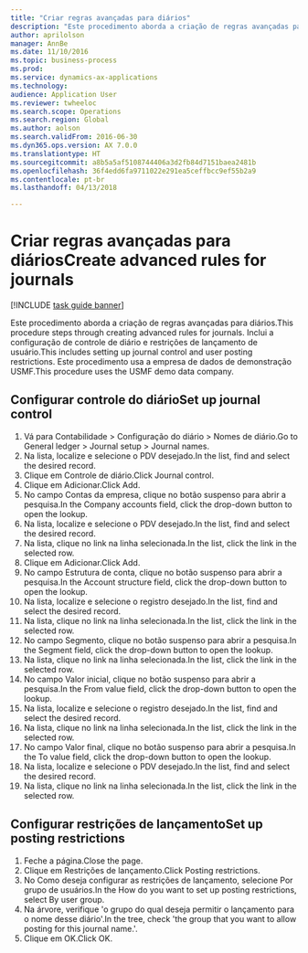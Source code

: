 ```yaml
--- 
title: "Criar regras avançadas para diários"
description: "Este procedimento aborda a criação de regras avançadas para diários."
author: aprilolson
manager: AnnBe
ms.date: 11/10/2016
ms.topic: business-process
ms.prod: 
ms.service: dynamics-ax-applications
ms.technology: 
audience: Application User
ms.reviewer: twheeloc
ms.search.scope: Operations
ms.search.region: Global
ms.author: aolson
ms.search.validFrom: 2016-06-30
ms.dyn365.ops.version: AX 7.0.0
ms.translationtype: HT
ms.sourcegitcommit: a8b5a5af5108744406a3d2fb84d7151baea2481b
ms.openlocfilehash: 36f4edd6fa9711022e291ea5ceffbcc9ef55b2a9
ms.contentlocale: pt-br
ms.lasthandoff: 04/13/2018

---
```

# <a name="create-advanced-rules-for-journals"></a><span data-ttu-id="c1ba2-103">Criar regras avançadas para diários</span><span class="sxs-lookup"><span data-stu-id="c1ba2-103">Create advanced rules for journals</span></span>

[!INCLUDE [task guide banner](../../includes/task-guide-banner.md)]

<span data-ttu-id="c1ba2-104">Este procedimento aborda a criação de regras avançadas para diários.</span><span class="sxs-lookup"><span data-stu-id="c1ba2-104">This procedure steps through creating advanced rules for journals.</span></span> <span data-ttu-id="c1ba2-105">Inclui a configuração de controle de diário e restrições de lançamento de usuário.</span><span class="sxs-lookup"><span data-stu-id="c1ba2-105">This includes setting up journal control and user posting restrictions.</span></span> <span data-ttu-id="c1ba2-106">Este procedimento usa a empresa de dados de demonstração USMF.</span><span class="sxs-lookup"><span data-stu-id="c1ba2-106">This procedure uses the USMF demo data company.</span></span>


## <a name="set-up-journal-control"></a><span data-ttu-id="c1ba2-107">Configurar controle do diário</span><span class="sxs-lookup"><span data-stu-id="c1ba2-107">Set up journal control</span></span>
1. <span data-ttu-id="c1ba2-108">Vá para Contabilidade > Configuração do diário > Nomes de diário.</span><span class="sxs-lookup"><span data-stu-id="c1ba2-108">Go to General ledger > Journal setup > Journal names.</span></span>
2. <span data-ttu-id="c1ba2-109">Na lista, localize e selecione o PDV desejado.</span><span class="sxs-lookup"><span data-stu-id="c1ba2-109">In the list, find and select the desired record.</span></span>
3. <span data-ttu-id="c1ba2-110">Clique em Controle de diário.</span><span class="sxs-lookup"><span data-stu-id="c1ba2-110">Click Journal control.</span></span>
4. <span data-ttu-id="c1ba2-111">Clique em Adicionar.</span><span class="sxs-lookup"><span data-stu-id="c1ba2-111">Click Add.</span></span>
5. <span data-ttu-id="c1ba2-112">No campo Contas da empresa, clique no botão suspenso para abrir a pesquisa.</span><span class="sxs-lookup"><span data-stu-id="c1ba2-112">In the Company accounts field, click the drop-down button to open the lookup.</span></span>
6. <span data-ttu-id="c1ba2-113">Na lista, localize e selecione o PDV desejado.</span><span class="sxs-lookup"><span data-stu-id="c1ba2-113">In the list, find and select the desired record.</span></span>
7. <span data-ttu-id="c1ba2-114">Na lista, clique no link na linha selecionada.</span><span class="sxs-lookup"><span data-stu-id="c1ba2-114">In the list, click the link in the selected row.</span></span>
8. <span data-ttu-id="c1ba2-115">Clique em Adicionar.</span><span class="sxs-lookup"><span data-stu-id="c1ba2-115">Click Add.</span></span>
9. <span data-ttu-id="c1ba2-116">No campo Estrutura de conta, clique no botão suspenso para abrir a pesquisa.</span><span class="sxs-lookup"><span data-stu-id="c1ba2-116">In the Account structure field, click the drop-down button to open the lookup.</span></span>
10. <span data-ttu-id="c1ba2-117">Na lista, localize e selecione o registro desejado.</span><span class="sxs-lookup"><span data-stu-id="c1ba2-117">In the list, find and select the desired record.</span></span>
11. <span data-ttu-id="c1ba2-118">Na lista, clique no link na linha selecionada.</span><span class="sxs-lookup"><span data-stu-id="c1ba2-118">In the list, click the link in the selected row.</span></span>
12. <span data-ttu-id="c1ba2-119">No campo Segmento, clique no botão suspenso para abrir a pesquisa.</span><span class="sxs-lookup"><span data-stu-id="c1ba2-119">In the Segment field, click the drop-down button to open the lookup.</span></span>
13. <span data-ttu-id="c1ba2-120">Na lista, clique no link na linha selecionada.</span><span class="sxs-lookup"><span data-stu-id="c1ba2-120">In the list, click the link in the selected row.</span></span>
14. <span data-ttu-id="c1ba2-121">No campo Valor inicial, clique no botão suspenso para abrir a pesquisa.</span><span class="sxs-lookup"><span data-stu-id="c1ba2-121">In the From value field, click the drop-down button to open the lookup.</span></span>
15. <span data-ttu-id="c1ba2-122">Na lista, localize e selecione o registro desejado.</span><span class="sxs-lookup"><span data-stu-id="c1ba2-122">In the list, find and select the desired record.</span></span>
16. <span data-ttu-id="c1ba2-123">Na lista, clique no link na linha selecionada.</span><span class="sxs-lookup"><span data-stu-id="c1ba2-123">In the list, click the link in the selected row.</span></span>
17. <span data-ttu-id="c1ba2-124">No campo Valor final, clique no botão suspenso para abrir a pesquisa.</span><span class="sxs-lookup"><span data-stu-id="c1ba2-124">In the To value field, click the drop-down button to open the lookup.</span></span>
18. <span data-ttu-id="c1ba2-125">Na lista, localize e selecione o PDV desejado.</span><span class="sxs-lookup"><span data-stu-id="c1ba2-125">In the list, find and select the desired record.</span></span>
19. <span data-ttu-id="c1ba2-126">Na lista, clique no link na linha selecionada.</span><span class="sxs-lookup"><span data-stu-id="c1ba2-126">In the list, click the link in the selected row.</span></span>

## <a name="set-up-posting-restrictions"></a><span data-ttu-id="c1ba2-127">Configurar restrições de lançamento</span><span class="sxs-lookup"><span data-stu-id="c1ba2-127">Set up posting restrictions</span></span>
1. <span data-ttu-id="c1ba2-128">Feche a página.</span><span class="sxs-lookup"><span data-stu-id="c1ba2-128">Close the page.</span></span>
2. <span data-ttu-id="c1ba2-129">Clique em Restrições de lançamento.</span><span class="sxs-lookup"><span data-stu-id="c1ba2-129">Click Posting restrictions.</span></span>
3. <span data-ttu-id="c1ba2-130">No Como deseja configurar as restrições de lançamento, selecione Por grupo de usuários.</span><span class="sxs-lookup"><span data-stu-id="c1ba2-130">In the How do you want to set up posting restrictions, select By user group.</span></span>
4. <span data-ttu-id="c1ba2-131">Na árvore, verifique 'o grupo do qual deseja permitir o lançamento para o nome desse diário'.</span><span class="sxs-lookup"><span data-stu-id="c1ba2-131">In the tree, check 'the group that you want to allow posting for this journal name.'.</span></span>
5. <span data-ttu-id="c1ba2-132">Clique em OK.</span><span class="sxs-lookup"><span data-stu-id="c1ba2-132">Click OK.</span></span>


